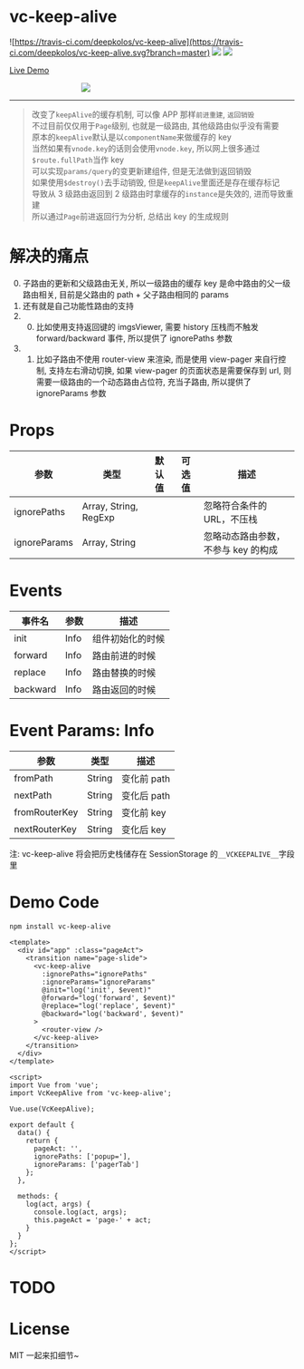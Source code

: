 # vc-keep-alive

![https://travis-ci.com/deepkolos/vc-keep-alive](https://travis-ci.com/deepkolos/vc-keep-alive.svg?branch=master)
![](https://img.shields.io/npm/dt/vc-keep-alive.svg)
![](https://img.shields.io/npm/v/vc-keep-alive.svg)

[Live Demo](https://deepkolos.github.io/vc-keep-alive/)

<div style="width: 250px; margin: 0 auto;">
  <img src="https://upload-images.jianshu.io/upload_images/252050-acdf854f3a00d3b0.gif?imageMogr2/auto-orient/strip"/>
</div>

---

> 改变了`keepAlive`的缓存机制, 可以像 APP 那样`前进重建`, `返回销毁`\
> 不过目前仅仅用于`Page`级别, 也就是一级路由, 其他级路由似乎没有需要\
> 原本的`keepAlive`默认是以`componentName`来做缓存的 key\
> 当然如果有`vnode.key`的话则会使用`vnode.key`, 所以网上很多通过`$route.fullPath`当作 key\
> 可以实现`params/query`的变更新建组件, 但是无法做到返回销毁\
> 如果使用`$destroy()`去手动销毁, 但是`keepAlive`里面还是存在缓存标记\
> 导致从 3 级路由返回到 2 级路由时拿缓存的`instance`是失效的, 进而导致重建\
> 所以通过`Page`前进返回行为分析, 总结出 key 的生成规则

# 解决的痛点

0. 子路由的更新和父级路由无关, 所以一级路由的缓存 key 是命中路由的父一级路由相关, 目前是父路由的 path + 父子路由相同的 params
1. 还有就是自己功能性路由的支持
1. 0. 比如使用支持返回键的 imgsViewer, 需要 history 压栈而不触发 forward/backward 事件, 所以提供了 ignorePaths 参数
1. 1. 比如子路由不使用 router-view 来渲染, 而是使用 view-pager 来自行控制,
      支持左右滑动切换, 如果 view-pager 的页面状态是需要保存到 url, 则需要一级路由的一个动态路由占位符, 充当子路由, 所以提供了 ignoreParams 参数

# Props

| 参数         | 类型                  | 默认值 | 可选值 | 描述                                |
| ------------ | --------------------- | ------ | ------ | ----------------------------------- |
| ignorePaths  | Array, String, RegExp |        |        | 忽略符合条件的 URL，不压栈          |
| ignoreParams | Array, String         |        |        | 忽略动态路由参数，不参与 key 的构成 |

# Events

| 事件名   | 参数 | 描述             |
| -------- | ---- | ---------------- |
| init     | Info | 组件初始化的时候 |
| forward  | Info | 路由前进的时候   |
| replace  | Info | 路由替换的时候   |
| backward | Info | 路由返回的时候   |

# Event Params: Info

| 参数          | 类型   | 描述        |
| ------------- | ------ | ----------- |
| fromPath      | String | 变化前 path |
| nextPath      | String | 变化后 path |
| fromRouterKey | String | 变化前 key  |
| nextRouterKey | String | 变化后 key  |

注: vc-keep-alive 将会把历史栈储存在 SessionStorage 的`__VCKEEPALIVE__`字段里

# Demo Code

```shell
npm install vc-keep-alive
```

```vue
<template>
  <div id="app" :class="pageAct">
    <transition name="page-slide">
      <vc-keep-alive
        :ignorePaths="ignorePaths"
        :ignoreParams="ignoreParams"
        @init="log('init', $event)"
        @forward="log('forward', $event)"
        @replace="log('replace', $event)"
        @backward="log('backward', $event)"
      >
        <router-view />
      </vc-keep-alive>
    </transition>
  </div>
</template>

<script>
import Vue from 'vue';
import VcKeepAlive from 'vc-keep-alive';

Vue.use(VcKeepAlive);

export default {
  data() {
    return {
      pageAct: '',
      ignorePaths: ['popup='],
      ignoreParams: ['pagerTab']
    };
  },

  methods: {
    log(act, args) {
      console.log(act, args);
      this.pageAct = 'page-' + act;
    }
  }
};
</script>
```

# TODO

# License

MIT 一起来扣细节~
